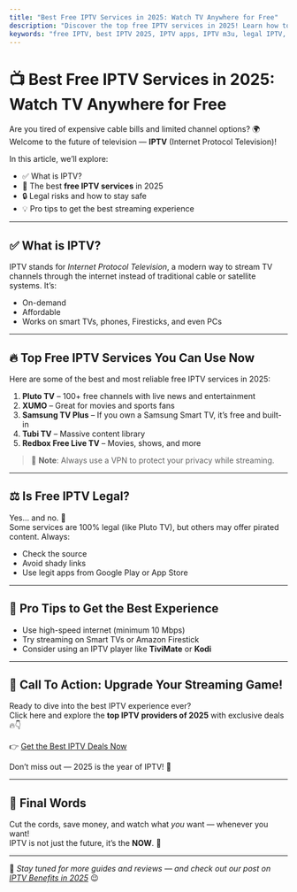 ```yaml
---
title: "Best Free IPTV Services in 2025: Watch TV Anywhere for Free"
description: "Discover the top free IPTV services in 2025! Learn how to stream live TV, sports, and movies legally and safely across all your devices."
keywords: "free IPTV, best IPTV 2025, IPTV apps, IPTV m3u, legal IPTV, IPTV for Firestick, smart IPTV"
---
```


# 📺 Best Free IPTV Services in 2025: Watch TV Anywhere for Free

Are you tired of expensive cable bills and limited channel options? 🌍  
Welcome to the future of television — **IPTV** (Internet Protocol Television)!

In this article, we’ll explore:
- ✅ What is IPTV?
- 🚀 The best **free IPTV services** in 2025
- 🔒 Legal risks and how to stay safe
- 💡 Pro tips to get the best streaming experience

---

## ✅ What is IPTV?

IPTV stands for *Internet Protocol Television*, a modern way to stream TV channels through the internet instead of traditional cable or satellite systems. It’s:
- On-demand
- Affordable
- Works on smart TVs, phones, Firesticks, and even PCs

---

## 🔥 Top Free IPTV Services You Can Use Now

Here are some of the best and most reliable free IPTV services in 2025:

1. **Pluto TV** – 100+ free channels with live news and entertainment  
2. **XUMO** – Great for movies and sports fans  
3. **Samsung TV Plus** – If you own a Samsung Smart TV, it’s free and built-in  
4. **Tubi TV** – Massive content library  
5. **Redbox Free Live TV** – Movies, shows, and more

> 🛑 **Note**: Always use a VPN to protect your privacy while streaming.

---

## ⚖️ Is Free IPTV Legal?

Yes… and no. 🤔  
Some services are 100% legal (like Pluto TV), but others may offer pirated content. Always:
- Check the source
- Avoid shady links
- Use legit apps from Google Play or App Store

---

## 🧠 Pro Tips to Get the Best Experience

- Use high-speed internet (minimum 10 Mbps)
- Try streaming on Smart TVs or Amazon Firestick
- Consider using an IPTV player like **TiviMate** or **Kodi**

---

## 🎯 Call To Action: Upgrade Your Streaming Game!

Ready to dive into the best IPTV experience ever?  
Click here and explore the **top IPTV providers of 2025** with exclusive deals 🔥👇

👉 [Get the Best IPTV Deals Now](https://bit.ly/3RnhsPe)

Don’t miss out — 2025 is the year of IPTV! 🎉

---

## 🙌 Final Words

Cut the cords, save money, and watch what *you* want — whenever you want!  
IPTV is not just the future, it’s the **NOW**. 🚀

---

📌 *Stay tuned for more guides and reviews — and check out our post on [IPTV Benefits in 2025](./iptv-benefits.md)* 😉
